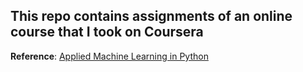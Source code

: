 ## This repo contains assignments of an online course that I took on Coursera

**Reference**: [Applied Machine Learning in Python](https://www.coursera.org/learn/python-machine-learning/home/welcome)
